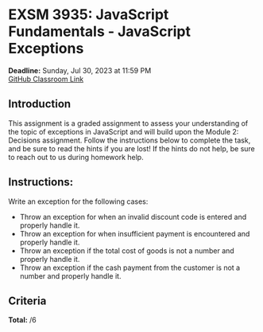 # EXSM 3935: JavaScript Fundamentals - JavaScript Exceptions
**Deadline:** Sunday, Jul 30, 2023 at 11:59 PM  
[GitHub Classroom Link](https://classroom.github.com/a/9uJSqH8H)

## Introduction
This assignment is a graded assignment to assess your understanding of the topic of exceptions in JavaScript and will build upon the Module 2: Decisions assignment. Follow the instructions below to complete the task, and be sure to read the hints if you are lost! If the hints do not help, be sure to reach out to us during homework help.

## Instructions:
Write an exception for the following cases:
- Throw an exception for when an invalid discount code is entered and properly handle it.
- Throw an exception for when insufficient payment is encountered and properly handle it.
- Throw an exception if the total cost of goods is not a number and properly handle it.
- Throw an exception if the cash payment from the customer is not a number and properly handle it.

## Criteria
**Total:** /6
